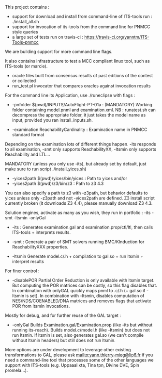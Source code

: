 This project contains :
* support for download and install from command-line of ITS-tools run : ./install_all.sh
* support for invocation of its-tools from the command line for PNMCC style queries
* a large set of tests run on travis-ci : https://travis-ci.org/yanntm/ITS-Tools-pnmcc

We are building support for more command line flags.

It also contains infrastructure to test a MCC compliant linux tool, such as ITS-tools (or marcie).
* oracle files built from consensus results of past editions of the contest or collected
* run_test.pl invocator that compares oracles against invocation results

For the command line its Application, use ./runeclipse with flags :



* -pnfolder $(pwd)/INPUTS/AutoFlight-PT-01a  : (MANDATORY) Working folder containing model.pnml and examination.xml. 
NB : runatest.sh can decompress the appropriate folder, it just takes the model name as input, provided you ran install_inputs.sh.

* -examination ReachabilityCardinality : Examination name in PNMCC standard format

Depending on the examination lots of different things happen. 
-its responds to all examination, -smt only supports ReachabilityXX, -ltsmin only supports Reachability and LTL... 

MANDATORY (unless you only use -its), but already set by default, just make sure to run script ./install_yices.sh)

* -yices2path $(pwd)/yices/bin/yices  : Path to yices 
and/or
* -yices2path $(pwd)/z3/bin/z3  : Path to z3 4.3

You can also specify a path to z3 with -z3path, but behavior defaults to yices unless only -z3path and not -yices2path are defined.
Z3 install script currently broken (it downloads Z3 4.4), please manually download Z3 4.3.

Solution engines, activate as many as you wish, they run in portfolio : -its -smt -ltsmin -onlyGal

* -its : Generates examination.gal and examination.prop/ctl/ltl, then calls ITS-tools + interprets results.

* -smt : Generate a pair of SMT solvers running BMC/KInduction for ReachabilityXXX properties.

* -ltsmin 
Generate model.c/.h + compilation to gal.so + run ltsmin + interpret results

For finer control :

* -disablePOR
Partial Order Reduction is only available with ltsmin target. 
But computing the POR matrices can be costly, so this flag disables that.
In combination with onlyGAL quickly maps pnml to .c/.h (+ gal.so if -ltsmin is set).
In combination with -ltsmin, disables computation of NES/NDS/COENABLED/DNA matrices and removes flags that activate POR from ltsmin invocations.

Mostly for debug, and for further reuse of the GAL target : 
* -onlyGal
Builds Examination.gal/Examination.prop (like -its but without running its-reach).
Builds model.c/model.h (like -ltsmin) but does not run ltsmin.
If ltsmin is set, also generates gal.so (we can't compile without ltsmin headers) but still does not run ltsmin.

More options are under development to leverage other existing transformations to GAL, please ask <mailto:yann.thierry-mieg@lip6.fr> if you
 need a command-line tool that processes some of the other languages we support with ITS-tools (e.g. Uppaaal xta, Tina tpn, Divine DVE, Spin promela...).
